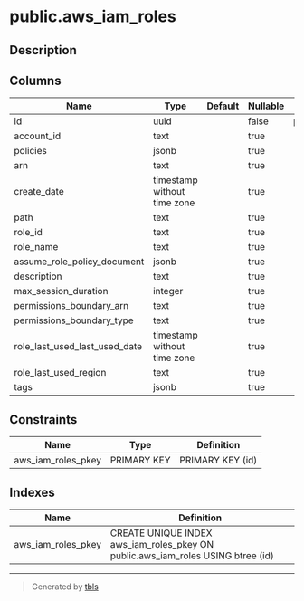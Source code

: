 # public.aws_iam_roles

## Description

## Columns

| Name | Type | Default | Nullable | Children | Parents | Comment |
| ---- | ---- | ------- | -------- | -------- | ------- | ------- |
| id | uuid |  | false | [public.aws_iam_role_policies](public.aws_iam_role_policies.md) |  |  |
| account_id | text |  | true |  |  |  |
| policies | jsonb |  | true |  |  |  |
| arn | text |  | true |  |  |  |
| create_date | timestamp without time zone |  | true |  |  |  |
| path | text |  | true |  |  |  |
| role_id | text |  | true |  |  |  |
| role_name | text |  | true |  |  |  |
| assume_role_policy_document | jsonb |  | true |  |  |  |
| description | text |  | true |  |  |  |
| max_session_duration | integer |  | true |  |  |  |
| permissions_boundary_arn | text |  | true |  |  |  |
| permissions_boundary_type | text |  | true |  |  |  |
| role_last_used_last_used_date | timestamp without time zone |  | true |  |  |  |
| role_last_used_region | text |  | true |  |  |  |
| tags | jsonb |  | true |  |  |  |

## Constraints

| Name | Type | Definition |
| ---- | ---- | ---------- |
| aws_iam_roles_pkey | PRIMARY KEY | PRIMARY KEY (id) |

## Indexes

| Name | Definition |
| ---- | ---------- |
| aws_iam_roles_pkey | CREATE UNIQUE INDEX aws_iam_roles_pkey ON public.aws_iam_roles USING btree (id) |

---

> Generated by [tbls](https://github.com/k1LoW/tbls)
